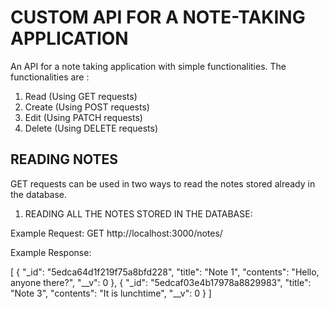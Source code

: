 # CUSTOM API FOR A NOTE-TAKING APPLICATION
An API for a note taking application with simple functionalities. The functionalities are :
1. Read (Using GET requests)
2. Create (Using POST requests)
3. Edit (Using PATCH requests)
4. Delete (Using DELETE requests)

## READING NOTES

GET requests can be used in two ways to read the notes stored already in the database.

1. READING ALL THE NOTES STORED IN THE DATABASE:

Example Request: GET http://localhost:3000/notes/

Example Response: 

[
    {
        "_id": "5edca64d1f219f75a8bfd228",
        "title": "Note 1",
        "contents": "Hello, anyone there?",
        "__v": 0
    },
    {
        "_id": "5edcaf03e4b17978a8829983",
        "title": "Note 3",
        "contents": "It is lunchtime",
        "__v": 0
    }
]



